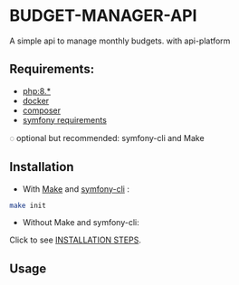 # BUDGET-MANAGER-API
A simple api to manage monthly budgets.
with api-platform


## Requirements:

- [php:8.*](https://www.php.net/manual/en/install.php)
- [docker](https://www.docker.com/)
- [composer](https://getcomposer.org/)
- [symfony requirements](https://symfony.com/doc/current/setup.html#technical-requirements)


◌ optional but recommended: symfony-cli and Make


## Installation

* With [Make](https://www.gnu.org/software/make) and [symfony-cli](https://symfony.com/download) :

```bash
make init
```

* Without Make and symfony-cli:

Click to see [INSTALLATION STEPS](/docs/INSTALL.md).


## Usage 
